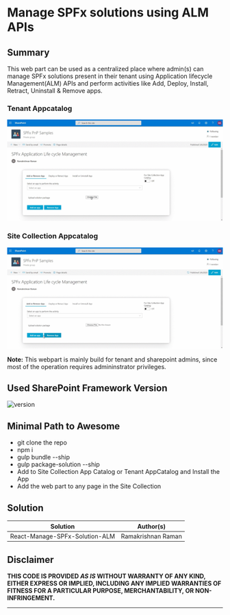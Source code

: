 # Manage SPFx solutions using ALM APIs

## Summary

This web part can be used as a centralized place where admin(s) can manage SPFx solutions present in their tenant using Application lifecycle Management(ALM) APIs and perform activities like Add, Deploy, Install, Retract, Uninstall & Remove apps.

### Tenant Appcatalog

![Application Lifecycle Management](./assets/SPFxALM.gif)

### Site Collection Appcatalog

![Application Lifecycle Management](./assets/SPFxALMSPAppcatalog.gif)


**Note:**
This webpart is mainly build for tenant and sharepoint admins, since most of the operation requires admininstrator privileges.

## Used SharePoint Framework Version

![version](https://img.shields.io/badge/version-1.10.0-green.svg)

## Minimal Path to Awesome

- git clone the repo
- npm i
- gulp bundle --ship
- gulp package-solution --ship
- Add to Site Collection App Catalog or Tenant AppCatalog and Install the App
- Add the web part to any page in the Site Collection

## Solution

Solution|Author(s)
--------|---------
React-Manage-SPFx-Solution-ALM|Ramakrishnan Raman

## Disclaimer

**THIS CODE IS PROVIDED *AS IS* WITHOUT WARRANTY OF ANY KIND, EITHER EXPRESS OR IMPLIED, INCLUDING ANY IMPLIED WARRANTIES OF FITNESS FOR A PARTICULAR PURPOSE, MERCHANTABILITY, OR NON-INFRINGEMENT.**

---